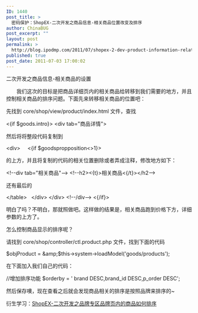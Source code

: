 ```yaml
---
ID: 1440
post_title: >
  密码保护：ShopEX-二次开发之商品信息-相关商品位置改变及排序
author: ChinaBUG
post_excerpt: ""
layout: post
permalink: >
  http://blog.ipodmp.com/2011/07/shopex-2-dev-product-information-related-to-the-location-change-and-the-sort-of-goods.html
published: true
post_date: 2011-07-03 17:00:02
---
```

二次开发之商品信息-相关商品的设置

　　我们这次的目标是把商品详细页内的相关商品给转移到我们需要的地方，并且控制相关商品的排序问题。下面先来转移相关商品的位置吧：

先找到 core/shop/view/product/index.html 文件，查找

&lt;{if $goods.intro}&gt;
&lt;div tab="商品详情"&gt;

然后将将整段代码复制到

&lt;div&gt;
    &lt;{if $goodspropposition&lt;&gt;1}&gt;

的上方，并且将复制的代码的相关位置删除或者弄成注释，修改地方如下：

&lt;!--div tab="相关商品"--&gt;
&lt;!--h2&gt;&lt;{t}&gt;相关商品&lt;{/t}&gt;&lt;/h2--&gt;

还有最后的

&lt;/table&gt;
  &lt;/div&gt;
&lt;/div&gt;
&lt;!--/div--&gt;
&lt;{/if}&gt;

明白了吗？不明白，那就照做吧。这样做的结果是，相关商品跑到价格下方，详细参数的上方了。

怎么控制商品显示的排序呢？

请找到 core/shop/controller/ctl.product.php 文件，找到下面的代码

$objProduct = &amp;$this-&gt;system-&gt;loadModel('goods/products');

在下面加入我们自己的代码：

//增加排序功能
$orderby = ' brand DESC,brand_id DESC,p_order DESC';

然后保存噢，现在查看之后就会发现商品相关的排序是按照品牌来排序的~

衍生学习：<a title="ShopEX-二次开发之品牌专区品牌页内的商品如何排序" href="http://blog.ipodmp.com/archives/shopex-brand-merchandise-page-to-order/">ShopEX-二次开发之品牌专区品牌页内的商品如何排序</a>